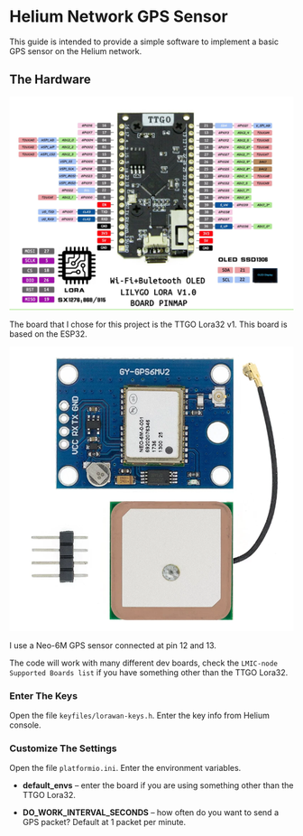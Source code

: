 # Helium Network GPS Sensor

This guide is intended to provide a simple software to implement a basic GPS sensor on the Helium network. 

## The Hardware

<img src="TTGOLora32.png" width="800">

The board that I chose for this project is the TTGO Lora32 v1. This board is based on the ESP32.

<img src="NEO6M.png" width="800">

I use a Neo-6M GPS sensor connected at pin 12 and 13.

The code will work with many different dev boards, check the `LMIC-node Supported Boards list` if you have something other than the TTGO Lora32.

### Enter The Keys

Open the file `keyfiles/lorawan-keys.h`. Enter the key info from Helium console.

### Customize The Settings

Open the file `platformio.ini`. Enter the environment variables.

*	**default_envs** – enter the board if you are using something other than the TTGO Lora32.

*	**DO_WORK_INTERVAL_SECONDS** – how often do you want to send a GPS packet? Default at 1 packet per minute.
